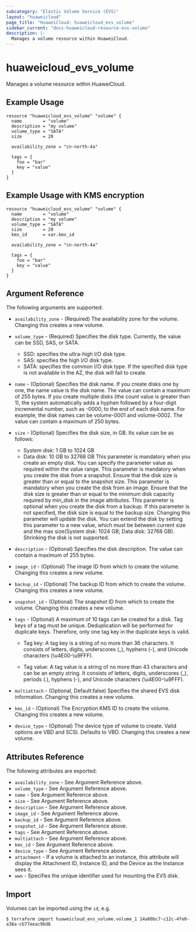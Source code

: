 ```yaml
---
subcategory: "Elastic Volume Service (EVS)"
layout: "huaweicloud"
page_title: "HuaweiCloud: huaweicloud_evs_volume"
sidebar_current: "docs-huaweicloud-resource-evs-volume"
description: |-
  Manages a volume resource within HuaweiCloud.
---
```


# huaweicloud\_evs\_volume

Manages a volume resource within HuaweiCloud.

## Example Usage

```hcl
resource "huaweicloud_evs_volume" "volume" {
  name        = "volume"
  description = "my volume"
  volume_type = "SATA"
  size        = 20

  availability_zone = "cn-north-4a"

  tags = {
    foo = "bar"
    key = "value"
  }
}
```

## Example Usage with KMS encryption

```hcl
resource "huaweicloud_evs_volume" "volume" {
  name        = "volume"
  description = "my volume"
  volume_type = "SATA"
  size        = 20
  kms_id      = var.kms_id

  availability_zone = "cn-north-4a"

  tags = {
    foo = "bar"
    key = "value"
  }
}
```

## Argument Reference

The following arguments are supported:

* `availability_zone` - (Required) The availability zone for the volume.
    Changing this creates a new volume.

* `volume_type` - (Required) Specifies the disk type.
    Currently, the value can be SSD, SAS, or SATA.
    - SSD: specifies the ultra-high I/O disk type.
    - SAS: specifies the high I/O disk type.
    - SATA: specifies the common I/O disk type.
    If the specified disk type is not available in the AZ, the disk will fail to create.

* `name` - (Optional) Specifies the disk name.
    If you create disks one by one, the name value is the disk name. The value can contain a maximum of 255 bytes.
    If you create multiple disks (the count value is greater than 1), the system automatically adds a hyphen followed 
    by a four-digit incremental number, such as -0000, to the end of each disk name. For example, 
    the disk names can be volume-0001 and volume-0002. The value can contain a maximum of 250 bytes.

* `size` - (Optional) Specifies the disk size, in GB. Its value can be as follows:
    - System disk: 1 GB to 1024 GB
    - Data disk: 10 GB to 32768 GB
    This parameter is mandatory when you create an empty disk. You can specify the parameter value as required within the value range.
    This parameter is mandatory when you create the disk from a snapshot. Ensure that the disk size is greater than or equal to the snapshot size.
    This parameter is mandatory when you create the disk from an image. Ensure that the disk size is greater than or equal to 
    the minimum disk capacity required by min_disk in the image attributes.
    This parameter is optional when you create the disk from a backup. If this parameter is not specified, the disk size is equal to the backup size.
    Changing this parameter will update the disk. You can extend the disk by setting this parameter to a new value, which must be between current size
    and the max size(System disk: 1024 GB; Data disk: 32768 GB). Shrinking the disk is not supported.

* `description` - (Optional) Specifies the disk description. The value can contain a maximum of 255 bytes.

* `image_id` - (Optional) The image ID from which to create the volume.
    Changing this creates a new volume.

* `backup_id` - (Optional) The backup ID from which to create the volume.
    Changing this creates a new volume.

* `snapshot_id` - (Optional) The snapshot ID from which to create the volume.
    Changing this creates a new volume.

* `tags` - (Optional) A maximum of 10 tags can be created for a disk.
    Tag keys of a tag must be unique. Deduplication will be performed for duplicate keys. 
    Therefore, only one tag key in the duplicate keys is valid.

    - Tag key: A tag key is a string of no more than 36 characters.
    It consists of letters, digits, underscores (_), hyphens (-), and Unicode characters (\u4E00-\u9FFF).

    - Tag value: A tag value is a string of no more than 43 characters and can be an empty string.
    It consists of letters, digits, underscores (_), periods (.), hyphens (-), and Unicode characters (\u4E00-\u9FFF).
	
* `multiattach` - (Optional, Default:false) Specifies the shared EVS disk information.
    Changing this creates a new volume.

* `kms_id` - (Optional) The Encryption KMS ID to create the volume.
    Changing this creates a new volume.

* `device_type` - (Optional) The device type of volume to create. Valid options are VBD and SCSI.
	Defaults to VBD. Changing this creates a new volume.

## Attributes Reference

The following attributes are exported:

* `availability_zone` - See Argument Reference above.
* `volume_type` - See Argument Reference above.
* `name` - See Argument Reference above.
* `size` - See Argument Reference above.
* `description` - See Argument Reference above.
* `image_id` - See Argument Reference above.
* `backup_id` - See Argument Reference above.
* `snapshot_id` - See Argument Reference above.
* `tags` - See Argument Reference above.
* `multiattach` - See Argument Reference above.
* `kms_id` - See Argument Reference above.
* `device_type` - See Argument Reference above.
* `attachment` - If a volume is attached to an instance, this attribute will
    display the Attachment ID, Instance ID, and the Device as the Instance
    sees it.
* `wwn` - Specifies the unique identifier used for mounting the EVS disk.

## Import

Volumes can be imported using the `id`, e.g.

```
$ terraform import huaweicloud_evs_volume.volume_1 14a80bc7-c12c-4fe0-a38a-cb77eeac9bd6
```

